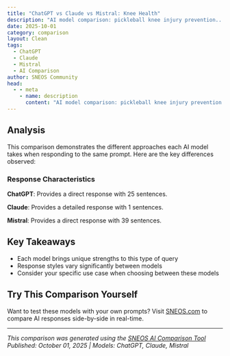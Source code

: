 ```yaml
---
title: "ChatGPT vs Claude vs Mistral: Knee Health"
description: "AI model comparison: pickleball knee injury prevention..."
date: 2025-10-01
category: comparison
layout: Clean
tags:
  - ChatGPT
  - Claude
  - Mistral
  - AI Comparison
author: SNEOS Community
head:
  - - meta
    - name: description
      content: "AI model comparison: pickleball knee injury prevention..."
---
```


<ChatComparison
  title="ChatGPT vs Claude vs Mistral: Knee Health"
  prompt="pickleball knee injury prevention"
  :responses='{
    "ChatGPT": "Preventing knee injuries in pickleball involves a combination of proper technique, conditioning, and protective measures. Here are some tips to help you protect your knees while playing pickleball:\n\n1. Warm Up and Stretch  \n- Perform dynamic stretches focusing on the legs, knees, and hips before playing.  \n- Warm-up exercises like light jogging or jumping jacks increase blood flow to muscles and joints.\n\n2. Strengthen Supporting Muscles  \n- Strengthen quadriceps, hamstrings, calves, and glute muscles to support knee joints.  \n- Exercises: squats, lunges, leg presses, hamstring curls, and calf raises.\n\n3. Improve Balance and Flexibility  \n- Incorporate balance training such as standing on one leg or using a balance board.  \n- Maintain flexibility in hips and legs to reduce strain on knees.\n\n4. Use Proper Footwear  \n- Wear shoes designed for court sports that provide cushioning, arch support, and lateral stability.  \n- Avoid running shoes or worn-out shoes that don\u2019t support side-to-side movements common in pickleball.\n\n5. Practice Correct Technique  \n- Use proper footwork to reduce unnecessary twisting or sudden changes in direction that stress the knee.  \n- Avoid overextending or locking your knees during swings and movements.  \n- Bend your knees slightly to absorb impact.\n\n6. Use Knee Supports if Needed  \n- Consider wearing knee braces or sleeves for additional support, especially if you have a history of knee problems.\n\n7. Take Breaks and Don\u2019t Overdo It  \n- Avoid excessive playing without rest to prevent overuse injuries.  \n- Listen to your body and stop if you experience pain.\n\n8. Maintain a Healthy Weight  \n- Excess body weight puts additional strain on your knees, so maintaining a healthy weight can reduce injury risk.\n\nIf you do experience knee pain or suspect an injury, consult a healthcare professional for appropriate diagnosis and treatment.",
    "Claude": "Here are key strategies for preventing knee injuries in pickleball:\n\n## Pre-Game Preparation\n- **Proper warm-up**: 5-10 minutes of light cardio plus dynamic stretching\n- **Strengthen supporting muscles**: Focus on quadriceps, hamstrings, glutes, and calves\n- **Improve flexibility**: Regular stretching, especially hip flexors and IT band\n\n## Equipment \u0026 Setup\n- **Quality court shoes**: Non-marking soles with good lateral support (avoid running shoes)\n- **Proper court surface**: Play on well-maintained courts to avoid uneven surfaces\n- **Consider knee sleeves**: For additional support if you have previous injuries\n\n## Technique \u0026 Movement\n- **Bend your knees**: Stay in an athletic position with knees slightly bent\n- **Proper footwork**: Use small, controlled steps rather than long lunges\n- **Land softly**: Focus on controlled landings when moving laterally\n- **Pivot correctly**: Turn with your feet rather than twisting on planted legs\n\n## Smart Playing Habits\n- **Gradual progression**: Increase playing time and intensity slowly\n- **Listen to your body**: Rest when experiencing pain or fatigue\n- **Cross-training**: Include low-impact activities like swimming or cycling\n- **Recovery time**: Allow adequate rest between intense playing sessions\n\n## Red Flags to Watch For\n- Persistent knee pain\n- Swelling after play\n- Instability or \u0022giving way\u0022\n- Pain that worsens during activity\n\nIf you experience any concerning symptoms, consult a sports medicine professional or physical therapist for proper evaluation and treatment.",
    "Mistral": "Preventing knee injuries in pickleball involves a combination of proper technique, conditioning, and awareness. Here are some strategies to help you stay safe on the court:\n\n### 1. **Proper Warm-Up and Cool-Down**\n- **Warm-Up:** Before playing, spend 5-10 minutes doing light cardio exercises like jogging or jumping jacks to increase blood flow to your muscles.\n- **Dynamic Stretching:** Include dynamic stretches such as leg swings, high knees, and butt kicks to prepare your muscles for the game.\n- **Cool-Down:** After playing, cool down with static stretches to help your muscles recover.\n\n### 2. **Strength Training**\n- **Lower Body Strength:** Focus on exercises that strengthen your quads, hamstrings, calves, and glutes. Squats, lunges, and calf raises are excellent choices.\n- **Core Strength:** A strong core helps stabilize your body and reduces the risk of knee injuries. Include exercises like planks, Russian twists, and bicycle crunches.\n\n### 3. **Flexibility and Mobility**\n- **Flexibility:** Regular stretching can improve your range of motion and reduce the risk of injury. Focus on stretching your hamstrings, quads, and hip flexors.\n- **Mobility:** Incorporate mobility exercises to improve joint function and reduce stiffness. Foam rolling and dynamic stretches can be beneficial.\n\n### 4. **Proper Technique**\n- **Footwork:** Learn proper footwork to avoid sudden, awkward movements that can strain your knees. Practice shuffling, pivoting, and quick direction changes.\n- **Body Positioning:** Maintain a balanced stance with your knees slightly bent and your weight evenly distributed. Avoid locking your knees.\n- **Landing Technique:** When jumping or lunging, focus on landing softly with your knees slightly bent to absorb the impact.\n\n### 5. **Equipment and Court Conditions**\n- **Shoes:** Wear appropriate pickleball shoes that provide good support and traction. Avoid running shoes, which are not designed for lateral movements.\n- **Court Surface:** Be aware of the court surface and any potential hazards like wet spots or uneven surfaces.\n- **Paddle:** Use a paddle that suits your playing style and grip to reduce strain on your body.\n\n### 6. **Hydration and Nutrition**\n- **Hydration:** Stay hydrated before, during, and after playing to maintain muscle function and reduce fatigue.\n- **Nutrition:** Eat a balanced diet rich in nutrients to support muscle recovery and overall health.\n\n### 7. **Listen to Your Body**\n- **Rest:** If you feel pain or discomfort, take a break and rest. Pushing through pain can lead to more serious injuries.\n- **Medical Advice:** If you experience persistent pain or discomfort, consult a healthcare professional for advice and treatment.\n\n### 8. **Cross-Training**\n- **Variety:** Incorporate other forms of exercise like swimming, cycling, or yoga to improve overall fitness and reduce the risk of overuse injuries.\n\n### 9. **Education and Awareness**\n- **Know the Rules:** Understand the rules and strategies of pickleball to avoid unnecessary risks.\n- **Communication:** Communicate with your partner and opponents to avoid collisions and ensure a safe playing environment.\n\nBy following these guidelines, you can significantly reduce the risk of knee injuries and enjoy pickleball safely."
  }'
  published-date="17:38"
/>

## Analysis

This comparison demonstrates the different approaches each AI model takes when responding to the same prompt. Here are the key differences observed:

### Response Characteristics

**ChatGPT**: Provides a direct response with 25 sentences. 

**Claude**: Provides a detailed response with 1 sentences. 

**Mistral**: Provides a direct response with 39 sentences. 

## Key Takeaways

- Each model brings unique strengths to this type of query
- Response styles vary significantly between models
- Consider your specific use case when choosing between these models

## Try This Comparison Yourself

Want to test these models with your own prompts? Visit [SNEOS.com](https://sneos.com) to compare AI responses side-by-side in real-time.

---

*This comparison was generated using the [SNEOS AI Comparison Tool](https://sneos.com)*
*Published: October 01, 2025 | Models: ChatGPT, Claude, Mistral*
